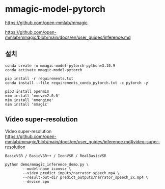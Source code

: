 # mmagic-model-pytorch

https://github.com/open-mmlab/mmagic

https://github.com/open-mmlab/mmagic/blob/main/docs/en/user_guides/inference.md


## 설치

```
conda create -n mmagic-model-pytorch python=3.10.9
conda activate mmagic-model-pytorch
```

```
pip install -r requirements.txt
conda install --file requirements_conda_pytorch.txt -c pytorch -y
```

```
pip3 install openmim
mim install 'mmcv>=2.0.0'
mim install 'mmengine'
mim install 'mmagic'
```

## Video super-resolution

Video super-resolution  
https://github.com/open-mmlab/mmagic/blob/main/docs/en/user_guides/inference.md#video-super-resolution

```
BasicVSR / BasicVSR++ / IconVSR / RealBasicVSR
```
```
python demo/mmagic_inference_demo.py \
        --model-name iconvsr \
        --video predict_inputs/narrator_speech.mp4 \
        --result-out-dir predict_outputs/narrator_speech_2x.mp4 \
        --device cpu
```
